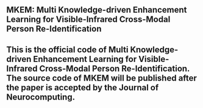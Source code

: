 ## MKEM: Multi Knowledge-driven Enhancement Learning for Visible-Infrared Cross-Modal Person Re-Identification
## This is the official code of Multi Knowledge-driven Enhancement Learning for Visible-Infrared Cross-Modal Person Re-Identification. The source code of MKEM will be published after the paper is accepted by the Journal of Neurocomputing.

